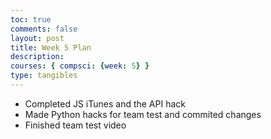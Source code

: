 ```yaml
---
toc: true
comments: false
layout: post
title: Week 5 Plan
description: 
courses: { compsci: {week: 5} }
type: tangibles
---
```


- Completed JS iTunes and the API hack
- Made Python hacks for team test and commited changes
- Finished team test video
